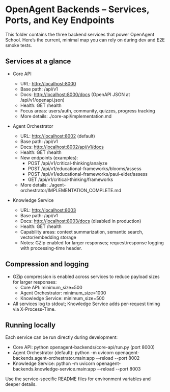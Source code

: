 # OpenAgent Backends – Services, Ports, and Key Endpoints

This folder contains the three backend services that power OpenAgent School. Here’s the current, minimal map you can rely on during dev and E2E smoke tests.

## Services at a glance

- Core API
  - URL: <http://localhost:8000>
  - Base path: /api/v1
  - Docs: <http://localhost:8000/docs> (OpenAPI JSON at /api/v1/openapi.json)
  - Health: GET /health
  - Focus areas: users/auth, community, quizzes, progress tracking
  - More details: ./core-api/implementation.md

- Agent Orchestrator
  - URL: <http://localhost:8002> (default)
  - Base path: /api/v1
  - Docs: <http://localhost:8002/api/v1/docs>
  - Health: GET /health
  - New endpoints (examples):
    - POST /api/v1/critical-thinking/analyze
    - POST /api/v1/educational-frameworks/blooms/assess
    - POST /api/v1/educational-frameworks/paul-elder/assess
    - GET  /api/v1/critical-thinking/frameworks
  - More details: ./agent-orchestrator/IMPLEMENTATION_COMPLETE.md

- Knowledge Service
  - URL: <http://localhost:8003>
  - Base path: /api/v1
  - Docs: <http://localhost:8003/docs> (disabled in production)
  - Health: GET /health
  - Capability areas: context summarization, semantic search, vector/embedding storage
  - Notes: GZip enabled for larger responses; request/response logging with processing-time header.

## Compression and logging

- GZip compression is enabled across services to reduce payload sizes for larger responses:
  - Core API: minimum_size=500
  - Agent Orchestrator: minimum_size=1000
  - Knowledge Service: minimum_size=500
- All services log to stdout; Knowledge Service adds per-request timing via X-Process-Time.

## Running locally

Each service can be run directly during development:

- Core API: python openagent-backends/core-api/run.py (port 8000)
- Agent Orchestrator (default): python -m uvicorn openagent-backends.agent-orchestrator.main:app --reload --port 8002
- Knowledge Service: python -m uvicorn openagent-backends.knowledge-service.main:app --reload --port 8003

Use the service-specific README files for environment variables and deeper details.
